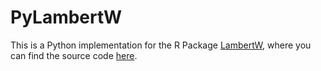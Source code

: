 # PyLambertW

This is a Python implementation for the R Package [LambertW](https://cran.r-project.org/web/packages/LambertW/index.html),
where you can find the source code [here](https://github.com/gmgeorg/LambertW).
